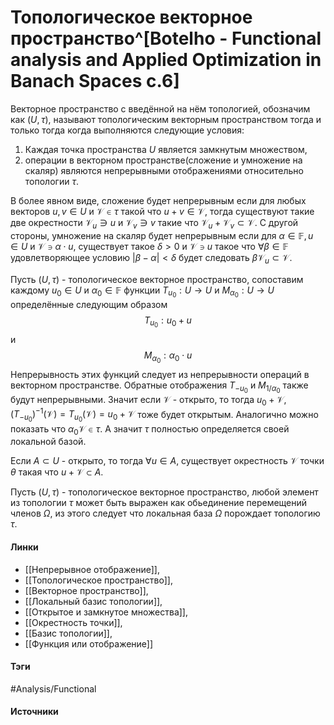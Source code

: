 # Топологическое векторное пространство^[Botelho - Functional analysis and Applied Optimization in Banach Spaces с.6]
Векторное пространство с введённой на нём топологией, обозначим как $(U,\tau)$, называют топологическим векторным пространством тогда и только тогда когда выполняются следующие условия:
1. Каждая точка пространства $U$ является замкнутым множеством,
2. операции в векторном пространстве(сложение и умножение на скаляр) являются непрерывными отображениями относительно топологии $\tau$.

В более явном виде, сложение будет непрерывным если для любых векторов $u,v\in U$ и $\mathcal{V}\in\tau$ такой что $u+v\in\mathcal{V}$, тогда существуют такие две окрестности $\mathcal{V}_{u}\ni u$ и $\mathcal{V}_{v}\ni v$ такие что $\mathcal{V}_{u}+\mathcal{V}_{v}\subset\mathcal{V}$. С другой стороны, умножение на скаляр будет непрерывным если для $\alpha\in\mathbb{F},u\in U$ и $\mathcal{V}\ni\alpha\cdot u$, существует такое $\delta>0$ и $\mathcal{V}\ni u$ такое что $\forall\beta\in\mathbb{F}$ удовлетворяющее условию $|\beta-\alpha|<\delta$ будет следовать $\beta\mathcal{V}_{u}\subset\mathcal{V}$.

Пусть $(U,\tau)$ - топологическое векторное пространство, сопоставим каждому $u_{0}\in U$ и $\alpha_{0}\in\mathbb{F}$ функции $T_{u_{0}}:U\rightarrow U$ и $M_{\alpha_{0}}:U\rightarrow U$ определённые следующим образом
$$
T_{u_{0}}:u_{0}+u
$$
и
$$
M_{\alpha_{0}}:\alpha_{0}\cdot u
$$
Непрерывность этих функций следует из непрерывности операций в векторном пространстве. 
Обратные отображения $T_{-u_{0}}$ и $M_{1/\alpha_{0}}$ также будут непрерывными. Значит если $\mathcal{V}$ - открыто, то тогда $u_{0}+\mathcal{V}$, $(T_{-u_{0}})^{-1}(\mathcal{V})=T_{u_{0}}(\mathcal{V})=u_{0}+\mathcal{V}$ тоже будет открытым. Аналогично можно показать что $\alpha_{0}\mathcal{V}\in\tau$. А значит $\tau$ полностью определяется своей локальной базой.

Если $A\subset U$ - открыто, то тогда $\forall u\in A$, существует окрестность $\mathcal{V}$ точки $\theta$ такая что $u+\mathcal{V}\subset A$.

Пусть $(U,\tau)$ - топологическое векторное пространство, любой элемент из топологии $\tau$ может быть выражен как обьединение перемещений членов $\Omega$, из этого следует что локальная база $\Omega$ порождает топологию $\tau$.
#### Линки
- [[Непрерывное отображение]],
- [[Топологическое пространство]],
- [[Векторное пространство]],
- [[Локальный базис топологии]],
- [[Открытое и замкнутое множества]],
- [[Окрестность точки]],
- [[Базис топологии]],
- [[Функция или отображение]]
#### Тэги
 #Analysis/Functional
#### Источники